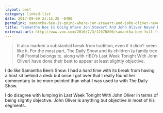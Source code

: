 ```yaml
---
layout: post
category: linked-list
date: 2017-09-09 23:11:28 -0400
permalink: samantha-bee-is-going-where-jon-stewart-and-john-oliver-never-did
title: "Samantha Bee Is Going Where Jon Stewart And John Oliver Never Did"
external-url: http://www.vox.com/2016/7/3/12076800/samantha-bee-full-frontal-tbs-review-brexit
---
```


> It also marked a substantial break from tradition, even if it didn’t seem like it. For the most part, The Daily Show and its children (a family tree Full Frontal belongs to, along with HBO’s Last Week Tonight With John Oliver) have done their best to appear at least slightly objective.

I do like Samantha Bee’s Show. I had a hard time with its break from having a host sit behind a desk but once I got over that I really found her commentary to be more pointed than what I was used to with The Daily Show. 

I do disagree with lumping in Last Week Tonight With John Oliver in terms of being slightly objective. John Oliver is anything but objective in most of his segments.

